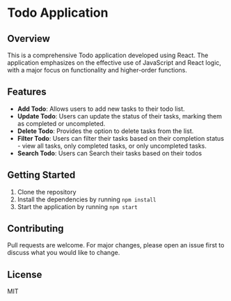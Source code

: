 # Todo Application

## Overview
This is a comprehensive Todo application developed using React. The application emphasizes on the effective use of JavaScript and React logic, with a major focus on functionality and higher-order functions.

## Features
- **Add Todo**: Allows users to add new tasks to their todo list.
- **Update Todo**: Users can update the status of their tasks, marking them as completed or uncompleted.
- **Delete Todo**: Provides the option to delete tasks from the list.
- **Filter Todo**: Users can filter their tasks based on their completion status - view all tasks, only completed tasks, or only uncompleted  tasks.
- **Search Todo**: Users can Search their tasks based on their todos


## Getting Started
1. Clone the repository
2. Install the dependencies by running `npm install`
3. Start the application by running `npm start`

## Contributing
Pull requests are welcome. For major changes, please open an issue first to discuss what you would like to change.

## License
MIT
